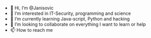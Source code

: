 - 👋 Hi, I’m @Janisovic
- 👀 I’m interested in IT-Security, programming and science
- 🌱 I’m currently learning Java-script, Python and hacking
- 💞️ I’m looking to collaborate on everything I want to learn or help
- 📫 How to reach me 

<!---
Janisovic/Janisovic is a ✨ special ✨ repository because its `README.md` (this file) appears on your GitHub profile.
You can click the Preview link to take a look at your changes.
--->
